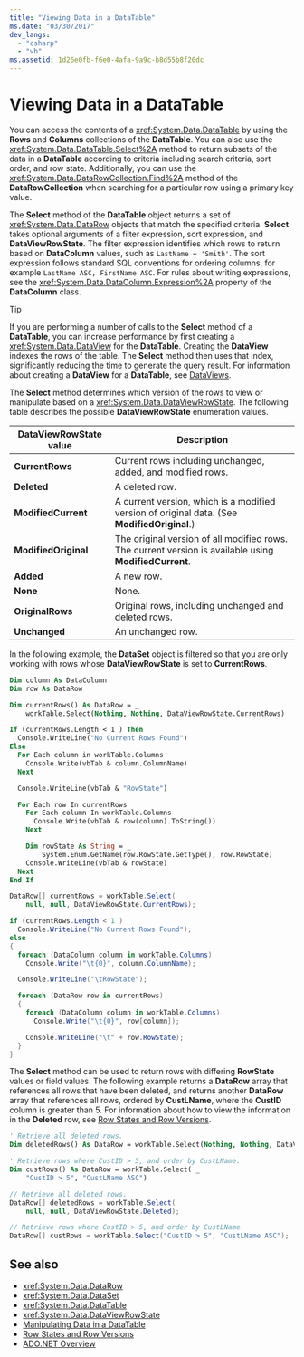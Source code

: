 ```yaml
---
title: "Viewing Data in a DataTable"
ms.date: "03/30/2017"
dev_langs:
  - "csharp"
  - "vb"
ms.assetid: 1d26e0fb-f6e0-4afa-9a9c-b8d55b8f20dc
---
```


# Viewing Data in a DataTable

You can access the contents of a <xref:System.Data.DataTable> by using the **Rows** and **Columns** collections of the **DataTable**. You can also use the <xref:System.Data.DataTable.Select%2A> method to return subsets of the data in a **DataTable** according to criteria including search criteria, sort order, and row state. Additionally, you can use the <xref:System.Data.DataRowCollection.Find%2A> method of the **DataRowCollection** when searching for a particular row using a primary key value.

The **Select** method of the **DataTable** object returns a set of <xref:System.Data.DataRow> objects that match the specified criteria. **Select** takes optional arguments of a filter expression, sort expression, and **DataViewRowState**. The filter expression identifies which rows to return based on **DataColumn** values, such as `LastName = 'Smith'`. The sort expression follows standard SQL conventions for ordering columns, for example `LastName ASC, FirstName ASC`. For rules about writing expressions, see the <xref:System.Data.DataColumn.Expression%2A> property of the **DataColumn** class.

> [!TIP]
> If you are performing a number of calls to the **Select** method of a **DataTable**, you can increase performance by first creating a <xref:System.Data.DataView> for the **DataTable**. Creating the **DataView** indexes the rows of the table. The **Select** method then uses that index, significantly reducing the time to generate the query result. For information about creating a **DataView** for a **DataTable**, see [DataViews](dataviews.md).

The **Select** method determines which version of the rows to view or manipulate based on a <xref:System.Data.DataViewRowState>. The following table describes the possible **DataViewRowState** enumeration values.

|DataViewRowState value|Description|
|----------------------------|-----------------|
|**CurrentRows**|Current rows including unchanged, added, and modified rows.|
|**Deleted**|A deleted row.|
|**ModifiedCurrent**|A current version, which is a modified version of original data. (See **ModifiedOriginal**.)|
|**ModifiedOriginal**|The original version of all modified rows. The current version is available using **ModifiedCurrent**.|
|**Added**|A new row.|
|**None**|None.|
|**OriginalRows**|Original rows, including unchanged and deleted rows.|
|**Unchanged**|An unchanged row.|

In the following example, the **DataSet** object is filtered so that you are only working with rows whose **DataViewRowState** is set to **CurrentRows**.

```vb
Dim column As DataColumn
Dim row As DataRow

Dim currentRows() As DataRow = _
    workTable.Select(Nothing, Nothing, DataViewRowState.CurrentRows)

If (currentRows.Length < 1 ) Then
  Console.WriteLine("No Current Rows Found")
Else
  For Each column in workTable.Columns
    Console.Write(vbTab & column.ColumnName)
  Next

  Console.WriteLine(vbTab & "RowState")

  For Each row In currentRows
    For Each column In workTable.Columns
      Console.Write(vbTab & row(column).ToString())
    Next

    Dim rowState As String = _
        System.Enum.GetName(row.RowState.GetType(), row.RowState)
    Console.WriteLine(vbTab & rowState)
  Next
End If
```

```csharp
DataRow[] currentRows = workTable.Select(
    null, null, DataViewRowState.CurrentRows);

if (currentRows.Length < 1 )
  Console.WriteLine("No Current Rows Found");
else
{
  foreach (DataColumn column in workTable.Columns)
    Console.Write("\t{0}", column.ColumnName);

  Console.WriteLine("\tRowState");

  foreach (DataRow row in currentRows)
  {
    foreach (DataColumn column in workTable.Columns)
      Console.Write("\t{0}", row[column]);

    Console.WriteLine("\t" + row.RowState);
  }
}
```

The **Select** method can be used to return rows with differing **RowState** values or field values. The following example returns a **DataRow** array that references all rows that have been deleted, and returns another **DataRow** array that references all rows, ordered by **CustLName**, where the **CustID** column is greater than 5. For information about how to view the information in the **Deleted** row, see [Row States and Row Versions](row-states-and-row-versions.md).

```vb
' Retrieve all deleted rows.
Dim deletedRows() As DataRow = workTable.Select(Nothing, Nothing, DataViewRowState.Deleted)

' Retrieve rows where CustID > 5, and order by CustLName.
Dim custRows() As DataRow = workTable.Select( _
    "CustID > 5", "CustLName ASC")
```

```csharp
// Retrieve all deleted rows.
DataRow[] deletedRows = workTable.Select(
    null, null, DataViewRowState.Deleted);

// Retrieve rows where CustID > 5, and order by CustLName.
DataRow[] custRows = workTable.Select("CustID > 5", "CustLName ASC");
```

## See also

- <xref:System.Data.DataRow>
- <xref:System.Data.DataSet>
- <xref:System.Data.DataTable>
- <xref:System.Data.DataViewRowState>
- [Manipulating Data in a DataTable](manipulating-data-in-a-datatable.md)
- [Row States and Row Versions](row-states-and-row-versions.md)
- [ADO.NET Overview](../ado-net-overview.md)
